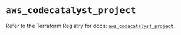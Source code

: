 # `aws_codecatalyst_project`

Refer to the Terraform Registry for docs: [`aws_codecatalyst_project`](https://registry.terraform.io/providers/hashicorp/aws/5.37.0/docs/resources/codecatalyst_project).

